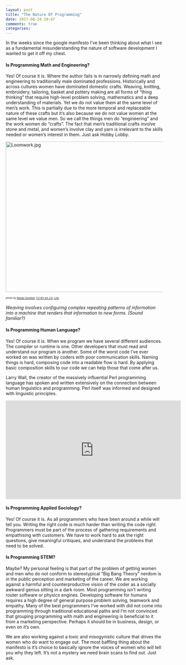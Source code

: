```yaml
---
layout: post
title: "The Nature Of Programming"
date: 2017-08-24 10:47
comments: true
categories:
---
```



In the weeks since the google manifesto I’ve been thinking about what I see as a fundamental misunderstanding the nature of software development I wanted to get it off my chest.

#### Is Programming Math and Engineering?

Yes! Of course it is. Where the author fails is in narrowly defining math and engineering to traditionally male dominated professions. Historically and across cultures women have dominated domestic crafts. Weaving, knitting, embroidery, tailoring, basket and pottery making are all forms of “thing thinking” that require high-level problem solving, mathematics and a deep understanding of materials. Yet we do not value them at the same level of men’s work. This is partially due to the more temporal and replaceable nature of these crafts but it’s also because we do not value women at the same level we value men. So we call the things men do “engineering” and the work women do “crafts”. The fact that men’s traditional crafts involve stone and metal, and women’s involve clay and yarn is irrelevant to the skills needed or women’s interest in them. Just ask Hobby Lobby.

<p><a href="https://commons.wikimedia.org/wiki/File:Loomwork.jpg#/media/File:Loomwork.jpg"><img src="https://upload.wikimedia.org/wikipedia/commons/8/8d/Loomwork.jpg" alt="Loomwork.jpg" height="480" width="640"></a><div style="font-size:8px">photo by <a href="https://en.wikipedia.org/wiki/User:Randyoo" class="extiw" title="en:User:Randyoo">Randy Oostdyk</a>, <a href="http://creativecommons.org/licenses/by-sa/3.0/" title="Creative Commons Attribution-Share Alike 3.0">CC BY-SA 3.0</a>, <a href="https://commons.wikimedia.org/w/index.php?curid=1314700">Link</a><br /></div><br/>
  <i>Weaving involves configuring complex repeating patterns of information into a machine that renders that information to new forms. (Sound familiar?)</i>
  </p>


#### Is Programming Human Language?

Yes! Of course it is. When we program we have several different audiences. The compiler or runtime is one. Other developers that must read and understand our program is another. Some of the worst code I’ve ever worked on was written by coders with poor communication skills. Naming things is hard, composing code into a readable flow is hard. By applying basic composition skills to our code we can help those that come after us.  

Larry Wall, the creator of the massively influential Perl programming language has spoken and written extensively on the connection between human linguistics and programming. Perl itself was informed and designed with linguistic principles.

<iframe width="560" height="315" src="https://www.youtube.com/embed/ju1IMxGSuNE" frameborder="0" allowfullscreen></iframe>

#### Is Programming Applied Sociology?

Yes! Of course it is. As all programmers who have been around a while will tell you. Writing the right code is much harder than writing the code right. Programmers must be part of the process of gathering requirements and empathising with customers. We have to work hard to ask the right questions, give meaningful critiques, and understand the problems that need to be solved.


#### Is Programming STEM?

Maybe? My personal feeling is that part of the problem of getting women and men who do not conform to stereotypical “Big Bang Theory” nerdom is in the public perception and marketing of the career. We are working against a harmful and counterproductive vision of the coder as a socially awkward genius sitting in a dark room. Most programming isn’t writing router software or physics engines.  Developing software for humans requires a high degree of general purpose problem solving, teamwork and empathy. Many of the best programmers I’ve worked with did not come into programming through traditional educational paths and I’m not convinced that grouping programming with math and engineering is beneficial to it from a marketing perspective. Perhaps it should be in business, design, or even on it’s own.

We are also working against a toxic and misogynistic culture that drives the women who do want to engage out. The most baffling thing about the manifesto is it’s choice to basically ignore the voices of women who will tell you why they left. It’s not a mystery we need brain scans to find out. Just ask.
